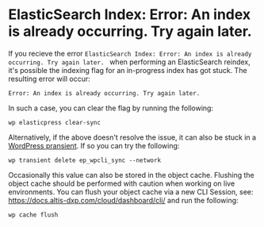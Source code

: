 #  ElasticSearch Index: Error: An index is already occurring. Try again later. 

If you recieve the error `ElasticSearch Index: Error: An index is already occurring. Try again later. ` when performing an ElasticSearch reindex, it's possible the indexing flag for an in-progress index has got stuck. The resulting error will occur: 
```
Error: An index is already occurring. Try again later.
```
In such a case, you can clear the flag by running the following:
```
wp elasticpress clear-sync 
```
Alternatively, if the above doesn't resolve the issue, it can also be stuck in a [WordPress pransient](https://developer.wordpress.org/apis/transients/). If so you can try the following:
```
wp transient delete ep_wpcli_sync --network
```
Occasionally this value can also be stored in the object cache. Flushing the object cache should be performed with caution when working on live environments. 
You can flush your object cache via a new CLI Session, see: https://docs.altis-dxp.com/cloud/dashboard/cli/ and run the following:
```
wp cache flush
```
